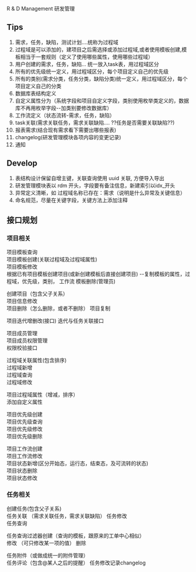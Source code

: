 R & D Management   研发管理

## Tips
1. 需求，任务，缺陷，测试计划....统称为过程域
2. 过程域是可以添加的，建项目之后需选择或添加过程域,或者使用模板创建,模板相当于一套规则（定义了使用哪些属性，使用哪些过程域）  
2. 用户创建的需求，任务，缺陷... 统一放入task表，用过程域区分
3. 所有的优先级统一定义，用过程域区分，每个项目定义自己的优先级
4. 所有的类别(需求分类，任务分类，缺陷分类)统一定义，用过程域区分，每个项目定义自己的分类
1. 数据库表结构定义
5. 自定义属性分为（系统字段和项目自定义字段，类别使用枚举类定义的，数据库不再用枚举字段--加类别要修改数据库）
6. 工作流定义（状态流转-需求，任务，缺陷）
7. task关联(需求关联任务，需求关联缺陷.... ??任务是否需要关联缺陷??)
8. 报表需求(结合现有需求看下需要出哪些报表)
9. changelog(研发管理模块各项内容的变更记录)
10. 通知     


## Develop
1. 表结构设计保留自增主键，关联查询使用 uuid 关联, 方便导入导出     
2. 研发管理模块表以 rdm 开头，字段要有备注信息，新建索引以idx_开头     
3. 异常定义清晰，如 过程域名称已存在：需求（说明是什么异常及关键信息）    
4. 命名规范，尽量在关键字段，关键方法上添加注释

## 接口规划
### 项目相关    
项目模板查询    
项目模板创建(关联过程域及过程域属性)   
项目模板修改    
根据已有项目模板创建项目(或新创建模板后直接创建项目) --复制模板的属性，过程域，优先级，类别， 工作流
模板删除(管理员)    

创建项目（包含父子关系）  
项目信息修改  
项目删除（怎么删除，或者不删除）
项目复制

项目迭代增删改(接口)
迭代与任务关联接口

项目成员管理   
项目成员权限管理   
权限校验接口  

过程域关联属性(包含排序)   
过程域新增   
过程域查询   
过程域修改   

项目过程域属性（增减，排序）  
添加自定义属性

项目优先级创建   
项目优先级查询   
项目优先级修改   
项目优先级删除   

项目工作流创建   
项目工作流修改   
项目状态新增(区分开始态，运行态，结束态，及可流转的状态)   
项目状态删除   
项目状态修改    

### 任务相关

创建任务(包含父子关系)  
任务关联 （需求关联任务，需求关联缺陷）
任务修改    
任务查询  

任务查询过滤器创建（查询的模板，跟原来的工单中心相似）    
修改 （可只修改某一项的值）
删除  

任务附件（或做成统一的附件管理）  
任务评论（包含@某人之后的提醒） 
任务修改记录changelog







